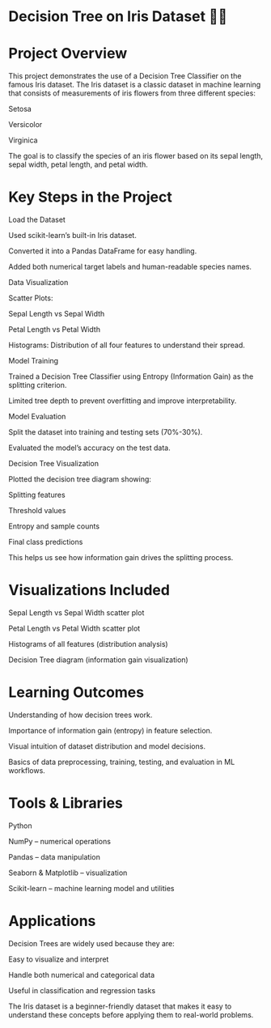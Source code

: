 # Decision Tree on Iris Dataset 🌸🌳
# Project Overview

This project demonstrates the use of a Decision Tree Classifier on the famous Iris dataset. The Iris dataset is a classic dataset in machine learning that consists of measurements of iris flowers from three different species:

Setosa

Versicolor

Virginica

The goal is to classify the species of an iris flower based on its sepal length, sepal width, petal length, and petal width.

# Key Steps in the Project

Load the Dataset

Used scikit-learn’s built-in Iris dataset.

Converted it into a Pandas DataFrame for easy handling.

Added both numerical target labels and human-readable species names.

Data Visualization

Scatter Plots:

Sepal Length vs Sepal Width

Petal Length vs Petal Width

Histograms: Distribution of all four features to understand their spread.

Model Training

Trained a Decision Tree Classifier using Entropy (Information Gain) as the splitting criterion.

Limited tree depth to prevent overfitting and improve interpretability.

Model Evaluation

Split the dataset into training and testing sets (70%-30%).

Evaluated the model’s accuracy on the test data.

Decision Tree Visualization

Plotted the decision tree diagram showing:

Splitting features

Threshold values

Entropy and sample counts

Final class predictions

This helps us see how information gain drives the splitting process.

# Visualizations Included

Sepal Length vs Sepal Width scatter plot

Petal Length vs Petal Width scatter plot

Histograms of all features (distribution analysis)

Decision Tree diagram (information gain visualization)

# Learning Outcomes

Understanding of how decision trees work.

Importance of information gain (entropy) in feature selection.

Visual intuition of dataset distribution and model decisions.

Basics of data preprocessing, training, testing, and evaluation in ML workflows.

# Tools & Libraries

Python

NumPy – numerical operations

Pandas – data manipulation

Seaborn & Matplotlib – visualization

Scikit-learn – machine learning model and utilities

# Applications

Decision Trees are widely used because they are:

Easy to visualize and interpret

Handle both numerical and categorical data

Useful in classification and regression tasks

The Iris dataset is a beginner-friendly dataset that makes it easy to understand these concepts before applying them to real-world problems.
